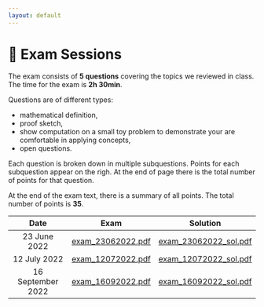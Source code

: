 ```yaml
---
layout: default
---
```


# 📖 Exam Sessions <a name="material"></a>

The exam consists of **5 questions** covering the topics we reviewed in class.
The time for the exam is **2h 30min**.

Questions are of different types: 
- mathematical definition, 
- proof sketch, 
- show computation on a small toy problem to demonstrate your are comfortable in applying concepts, 
- open questions. 

Each question is broken down in multiple subquestions.
Points for each subquestion appear on the righ. 
At the end of page there is the total number of points for that question.

At the end of the exam text, there is a summary of all points. The total number of points is **35**.


|   **Date**   	| **Exam** 	| **Solution** 	|
|:------------:	|----------	|--------------	|
| 23 June 2022 	|  [exam_23062022.pdf](https://github.com/iacopomasi/AI-ML-Unit-2-2022/blob/main/course/16_exam_23062022/exam_23062022.pdf)        	| [exam_23062022_sol.pdf](https://github.com/iacopomasi/AI-ML-Unit-2-2022/blob/main/course/16_exam_23062022/exam_23062022_solution_sketch.pdf)              	|
| 12 July 2022 	|  [exam_12072022.pdf](https://github.com/iacopomasi/AI-ML-Unit-2-2022/blob/main/course/17_exam_12072022/exam_12072022.pdf)        	|  [exam_12072022_sol.pdf](https://github.com/iacopomasi/AI-ML-Unit-2-2022/blob/main/course/17_exam_12072022/exam_12072022_solution_sketch.pdf) 	|
| 16 September 2022 	|  [exam_16092022.pdf](https://github.com/iacopomasi/AI-ML-Unit-2-2022/blob/main/course/18_exam_16092022/exam_16092022.pdf)        	|  [exam_16092022_sol.pdf](https://github.com/iacopomasi/AI-ML-Unit-2-2022/blob/main/course/18_exam_16092022/exam_16092022_solution_sketch.pdf) 	|